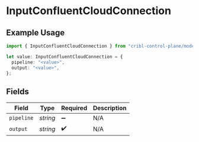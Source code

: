 # InputConfluentCloudConnection

## Example Usage

```typescript
import { InputConfluentCloudConnection } from "cribl-control-plane/models";

let value: InputConfluentCloudConnection = {
  pipeline: "<value>",
  output: "<value>",
};
```

## Fields

| Field              | Type               | Required           | Description        |
| ------------------ | ------------------ | ------------------ | ------------------ |
| `pipeline`         | *string*           | :heavy_minus_sign: | N/A                |
| `output`           | *string*           | :heavy_check_mark: | N/A                |